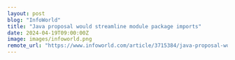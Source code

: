 ```yaml
---
layout: post
blog: "InfoWorld"
title: "Java proposal would streamline module package imports"
date: 2024-04-19T09:00:00Z
image: images/infoworld.png
remote_url: "https://www.infoworld.com/article/3715384/java-proposal-would-streamline-module-package-imports.html#tk.rss_applicationdevelopment"
---
```

